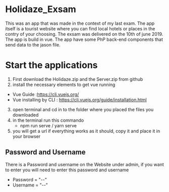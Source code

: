# Holidaze_Exsam
This was an app that was made in the context of my last exam. The app itself is a tourist website where you can find local hotels or places in the contry of your choosing. The exsam was delivered on the 10th of june 2019. 
The app is build in vue. The app have some PhP back-end components that send data to the jason file. 

# Start the applications 
1. First download the Holidaze.zip and the Server.zip from github
2. install the necessary elements to get vue running
  - Vue Guide :https://cli.vuejs.org/
  - Vue installing by CLI : https://cli.vuejs.org/guide/installation.html
3. open terminal and cd in to the folder where you placed the files you downloaded
4. in the terminal run this commando 
   - npm run serve / yarn serve 
5. you will get a url if everything works as it should, copy it and place it in your browser

## Password and Username 
There is a Password and username on the Website under admin, if you want to enter you will need to enter this password and username 

  - Password = "--"
  - Username = "--" 
